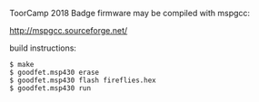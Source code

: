ToorCamp 2018 Badge firmware may be compiled with mspgcc:

http://mspgcc.sourceforge.net/

build instructions:
```
$ make
$ goodfet.msp430 erase
$ goodfet.msp430 flash fireflies.hex
$ goodfet.msp430 run
```
